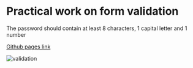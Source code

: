 # Practical work on form validation

The password should contain at least 8 characters, 1 capital letter and 1 number

[Github pages link](https://evgotem.github.io/Form-validation/)

![validation](https://user-images.githubusercontent.com/57010853/151709120-dbb8639a-7f03-4069-b223-185e5eae1773.jpg)

